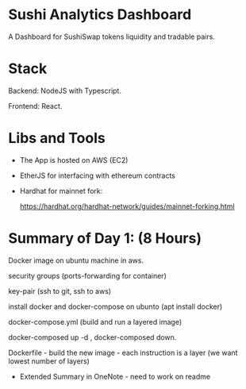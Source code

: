 # Sushi Analytics Dashboard

A Dashboard for SushiSwap tokens liquidity and tradable pairs.

# Stack

Backend: NodeJS with Typescript.

Frontend: React.

# Libs and Tools

- The App is hosted on AWS (EC2)
- EtherJS for interfacing with ethereum contracts
- Hardhat for mainnet fork:

  https://hardhat.org/hardhat-network/guides/mainnet-forking.html

# Summary of Day 1: (8 Hours)

Docker image on ubuntu machine in aws.

security groups (ports-forwarding for container)

key-pair (ssh to git, ssh to aws)

install docker and docker-compose on ubunto (apt install docker)

docker-compose.yml (build and run a layered image)

docker-composed up -d , docker-composed down.

Dockerfile - build the new image - each instruction is a layer (we want lowest number of layers)

- Extended Summary in OneNote - need to work on readme

